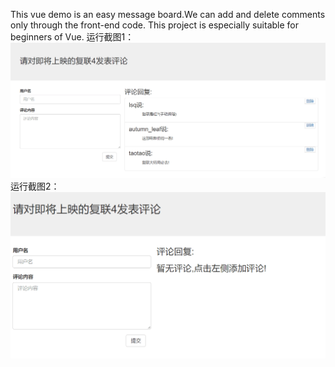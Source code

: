 This vue demo is an easy message board.We can add and delete comments only through the front-end code. This project is especially suitable for beginners of Vue.
运行截图1：
![效果图](https://github.com/229394/VueDemo/blob/master/1.png)
运行截图2：
![效果图](https://github.com/229394/VueDemo/blob/master/2.png)
